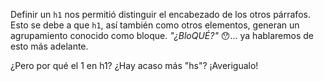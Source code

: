 Definir un `h1` nos permitió distinguir el encabezado de los otros párrafos. Esto se debe a que `h1`, así también como otros elementos, generan un agrupamiento conocido como bloque. _"¿BloQUÉ?"_ :hushed:... ya hablaremos de esto más adelante.

¿Pero por qué el 1 en h1? ¿Hay acaso más "hs"? ¡Averigualo!
